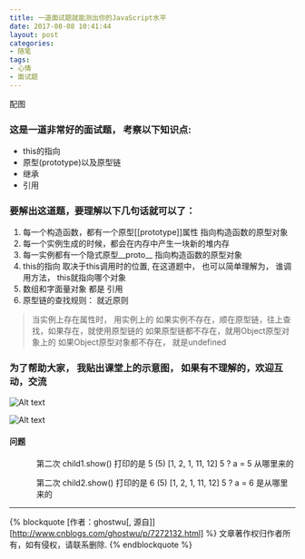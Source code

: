 ```yaml
---
title: 一道面试题就能测出你的JavaScript水平
date: 2017-08-08 10:41:44
layout: post
categories:
- 随笔
tags:
- 心情
- 面试题
---
```


配图

<!-- more -->

### 这是一道非常好的面试题， 考察以下知识点:

* this的指向
* 原型(prototype)以及原型链
* 继承
* 引用

### 要解出这道题，要理解以下几句话就可以了：

1. 每一个构造函数，都有一个原型[[prototype]]属性 指向构造函数的原型对象
2. 每一个实例生成的时候，都会在内存中产生一块新的堆内存
3. 每一实例都有一个隐式原型__proto__ 指向构造函数的原型对象
4. this的指向 取决于this调用时的位置, 在这道题中， 也可以简单理解为， 谁调用方法， this就指向哪个对象
5. 数组和字面量对象 都是 引用
6. 原型链的查找规则：  就近原则
> 当实例上存在属性时， 用实例上的
如果实例不存在，顺在原型链，往上查找，如果存在，就使用原型链的
如果原型链都不存在，就用Object原型对象上的
如果Object原型对象都不存在， 就是undefined

### 为了帮助大家， 我贴出课堂上的示意图， 如果有不理解的，欢迎互动，交流
![Alt text](http://ou5ix7hfz.bkt.clouddn.com/20170808-2.jpg)

![Alt text](http://ou5ix7hfz.bkt.clouddn.com/20170808-3.jpg)


#### 问题

<ul>
    <ol class="problem">第二次 child1.show()  打印的是 5 (5) [1, 2, 1, 11, 12] 5 ?    a = 5 从哪里来的</ol>
    <ol class="problem">第二次 child2.show()  打印的是 6 (5) [1, 2, 1, 11, 12] 5 ?    a = 6 是从哪里来的</ol>
</ul>


<hr>


{% blockquote [作者：ghostwu[, 源自]] [http://www.cnblogs.com/ghostwu/p/7272132.html] %}
文章著作权归作者所有，如有侵权，请联系删除.
{% endblockquote %}

<br />
















